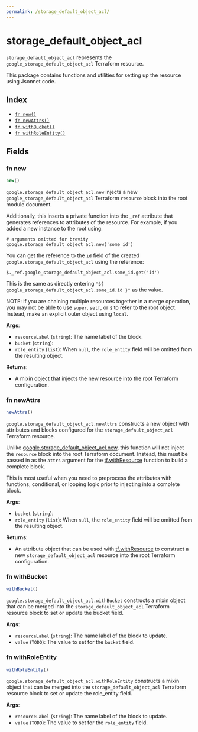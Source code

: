 ```yaml
---
permalink: /storage_default_object_acl/
---
```


# storage_default_object_acl

`storage_default_object_acl` represents the `google_storage_default_object_acl` Terraform resource.



This package contains functions and utilities for setting up the resource using Jsonnet code.


## Index

* [`fn new()`](#fn-new)
* [`fn newAttrs()`](#fn-newattrs)
* [`fn withBucket()`](#fn-withbucket)
* [`fn withRoleEntity()`](#fn-withroleentity)

## Fields

### fn new

```ts
new()
```


`google.storage_default_object_acl.new` injects a new `google_storage_default_object_acl` Terraform `resource`
block into the root module document.

Additionally, this inserts a private function into the `_ref` attribute that generates references to attributes of the
resource. For example, if you added a new instance to the root using:

    # arguments omitted for brevity
    google.storage_default_object_acl.new('some_id')

You can get the reference to the `id` field of the created `google.storage_default_object_acl` using the reference:

    $._ref.google_storage_default_object_acl.some_id.get('id')

This is the same as directly entering `"${ google_storage_default_object_acl.some_id.id }"` as the value.

NOTE: if you are chaining multiple resources together in a merge operation, you may not be able to use `super`, `self`,
or `$` to refer to the root object. Instead, make an explicit outer object using `local`.

**Args**:
  - `resourceLabel` (`string`): The name label of the block.
  - `bucket` (`string`): 
  - `role_entity` (`list`):  When `null`, the `role_entity` field will be omitted from the resulting object.

**Returns**:
- A mixin object that injects the new resource into the root Terraform configuration.


### fn newAttrs

```ts
newAttrs()
```


`google.storage_default_object_acl.newAttrs` constructs a new object with attributes and blocks configured for the `storage_default_object_acl`
Terraform resource.

Unlike [google.storage_default_object_acl.new](#fn-storagedefaultobjectaclnew), this function will not inject the `resource`
block into the root Terraform document. Instead, this must be passed in as the `attrs` argument for the
[tf.withResource](https://github.com/tf-libsonnet/core/tree/main/docs#fn-withresource) function to build a complete block.

This is most useful when you need to preprocess the attributes with functions, conditional, or looping logic prior to
injecting into a complete block.

**Args**:
  - `bucket` (`string`): 
  - `role_entity` (`list`):  When `null`, the `role_entity` field will be omitted from the resulting object.

**Returns**:
  - An attribute object that can be used with [tf.withResource](https://github.com/tf-libsonnet/core/tree/main/docs#fn-withresource) to construct a new `storage_default_object_acl` resource into the root Terraform configuration.


### fn withBucket

```ts
withBucket()
```

`google.storage_default_object_acl.withBucket` constructs a mixin object that can be merged into the `storage_default_object_acl`
Terraform resource block to set or update the bucket field.



**Args**:
  - `resourceLabel` (`string`): The name label of the block to update.
  - `value` (`TODO`): The value to set for the `bucket` field.


### fn withRoleEntity

```ts
withRoleEntity()
```

`google.storage_default_object_acl.withRoleEntity` constructs a mixin object that can be merged into the `storage_default_object_acl`
Terraform resource block to set or update the role_entity field.



**Args**:
  - `resourceLabel` (`string`): The name label of the block to update.
  - `value` (`TODO`): The value to set for the `role_entity` field.
